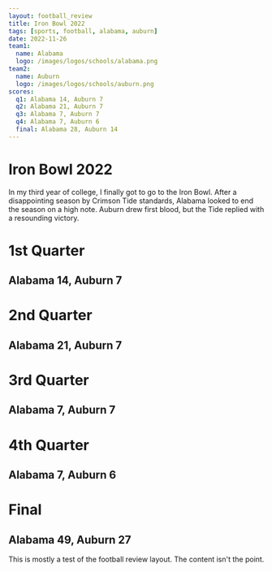 ```yaml
---
layout: football_review
title: Iron Bowl 2022
tags: [sports, football, alabama, auburn]
date: 2022-11-26
team1:
  name: Alabama
  logo: /images/logos/schools/alabama.png
team2:
  name: Auburn
  logo: /images/logos/schools/auburn.png
scores:
  q1: Alabama 14, Auburn 7
  q2: Alabama 21, Auburn 7
  q3: Alabama 7, Auburn 7
  q4: Alabama 7, Auburn 6
  final: Alabama 28, Auburn 14
---
```


# Iron Bowl 2022
In my third year of college, I finally got to go to the Iron Bowl. After a disappointing season by Crimson Tide standards, Alabama looked to end the season on a high note. Auburn drew first blood, but the Tide replied with a resounding victory.

# 1st Quarter
## Alabama 14, Auburn 7

# 2nd Quarter
## Alabama 21, Auburn 7

# 3rd Quarter
## Alabama 7, Auburn 7

# 4th Quarter
## Alabama 7, Auburn 6

# Final
## Alabama 49, Auburn 27
This is mostly a test of the football review layout. The content isn't the point.
